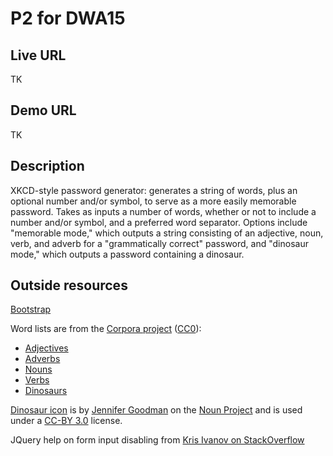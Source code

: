 # P2 for DWA15

## Live URL

TK

## Demo URL

TK

## Description

XKCD-style password generator: generates a string of words, plus an optional number and/or symbol, to serve as a more easily memorable password. Takes as inputs a number of words, whether or not to include a number and/or symbol, and a preferred word separator. Options include "memorable mode," which outputs a string consisting of an adjective, noun, verb, and adverb for a "grammatically correct" password, and "dinosaur mode," which outputs a password containing a dinosaur.

## Outside resources

[Bootstrap](http://getbootstrap.com/)

Word lists are from the [Corpora project](https://github.com/dariusk/corpora/)  ([CC0](http://creativecommons.org/publicdomain/zero/1.0/)):
- [Adjectives](https://github.com/dariusk/corpora/blob/master/data/words/adjs.json)
- [Adverbs](https://github.com/dariusk/corpora/blob/master/data/words/adverbs.json)
- [Nouns](https://github.com/dariusk/corpora/blob/master/data/words/nouns.json)
- [Verbs](https://github.com/dariusk/corpora/blob/master/data/words/verbs.json)
- [Dinosaurs](https://github.com/dariusk/corpora/blob/master/data/animals/dinosaurs.json)

[Dinosaur icon](https://thenounproject.com/search/?q=dinosaur&i=161852) is by [Jennifer Goodman](https://thenounproject.com/goodmajr2827) on the [Noun Project](https://thenounproject.com/) and is used under a [CC-BY 3.0](http://creativecommons.org/licenses/by/3.0/us/) license.

JQuery help on form input disabling from [Kris Ivanov on StackOverflow](http://stackoverflow.com/questions/5818415/enable-disable-submit-button-based-on-radio-buttons/5818714#5818714)
